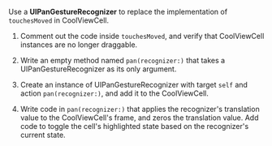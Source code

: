 Use a **UIPanGestureRecognizer** to replace the implementation of `touchesMoved` in CoolViewCell.

1. Comment out the code inside `touchesMoved`, and verify that CoolViewCell instances are no longer draggable.

2. Write an empty method named `pan(recognizer:)` that takes a UIPanGestureRecognizer as its only argument.

3. Create an instance of UIPanGestureRecognizer with target `self` and action `pan(recognizer:)`, and add it to the CoolViewCell.

4. Write code in `pan(recognizer:)` that applies the recognizer's translation value to the CoolViewCell's frame, and zeros the translation value. Add code to toggle the cell's highlighted state based on the recognizer's current state.